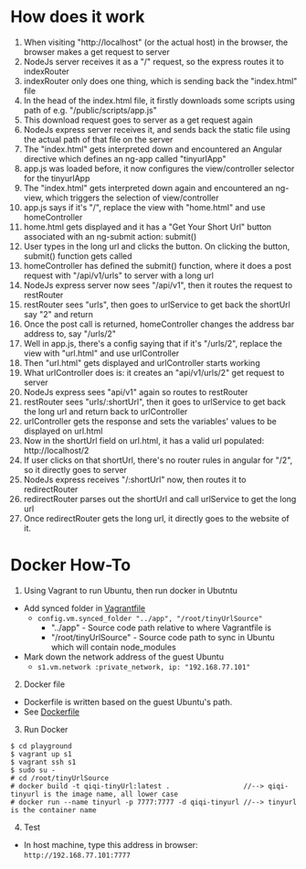 # How does it work
 
1. When visiting "http://localhost" (or the actual host) in the browser, the browser makes a get request to server
2. NodeJs server receives it as a "/" request, so the express routes it to indexRouter
3. indexRouter only does one thing, which is sending back the "index.html" file
4. In the head of the index.html file, it firstly downloads some scripts using path of e.g. "/public/scripts/app.js"
5. This download request goes to server as a get request again
6. NodeJs express server receives it, and sends back the static file using the actual path of that file on the server
7. The "index.html" gets interpreted down and encountered an Angular directive which defines an ng-app called "tinyurlApp"
8. app.js was loaded before, it now configures the view/controller selector for the tinyurlApp 
9. The "index.html" gets interpreted down again and encountered an ng-view, which triggers the selection of view/controller
10. app.js says if it's "/", replace the view with "home.html" and use homeController
11. home.html gets displayed and it has a "Get Your Short Url" button associated with an ng-submit action: submit() 
12. User types in the long url and clicks the button. On clicking the button, submit() function gets called
13. homeController has defined the submit() function, where it does a post request with "/api/v1/urls" to server with a long url
14. NodeJs express server now sees "/api/v1", then it routes the request to restRouter
15. restRouter sees "urls", then goes to urlService to get back the shortUrl say "2" and return
16. Once the post call is returned, homeController changes the address bar address to, say "/urls/2"
17. Well in app.js, there's a config saying that if it's "/urls/2", replace the view with "url.html" and use urlController
18. Then "url.html" gets displayed and urlController starts working
19. What urlController does is: it creates an "api/v1/urls/2" get request to server
20. NodeJs express sees "api/v1" again so routes to restRouter
21. restRouter sees "urls/:shortUrl", then it goes to urlService to get back the long url and return back to urlController
22. urlController gets the response and sets the variables' values to be displayed on url.html
23. Now in the shortUrl field on url.html, it has a valid url populated: http://localhost/2
24. If user clicks on that shortUrl, there's no router rules in angular for "/2", so it directly goes to server
25. NodeJs express receives "/:shortUrl" now, then routes it to redirectRouter
26. redirectRouter parses out the shortUrl and call urlService to get the long url
27. Once redirectRouter gets the long url, it directly goes to the website of it. 


# Docker How-To

1. Using Vagrant to run Ubuntu, then run docker in Ubutntu
  - Add synced folder in [Vagrantfile](https://github.com/fairyqiqi/TinyUrl/blob/master/playgroud/Vagrantfile)
    * ```config.vm.synced_folder "../app", "/root/tinyUrlSource"```
      - "../app" - Source code path relative to where Vagrantfile is
      - "/root/tinyUrlSource" - Source code path to sync in Ubuntu which will contain node_modules
  - Mark down the network address of the guest Ubuntu
    * ```s1.vm.network :private_network, ip: "192.168.77.101"```
  
2. Docker file
  - Dockerfile is written based on the guest Ubuntu's path.
  - See [Dockerfile](https://github.com/fairyqiqi/TinyUrl/blob/master/app/Dockerfile)

3. Run Docker
  ```
  $ cd playground
  $ vagrant up s1
  $ vagrant ssh s1
  $ sudo su -
  # cd /root/tinyUrlSource
  # docker build -t qiqi-tinyUrl:latest .                  //--> qiqi-tinyurl is the image name, all lower case
  # docker run --name tinyurl -p 7777:7777 -d qiqi-tinyurl //--> tinyurl is the container name
  ```

4. Test
  - In host machine, type this address in browser: `http://192.168.77.101:7777`

